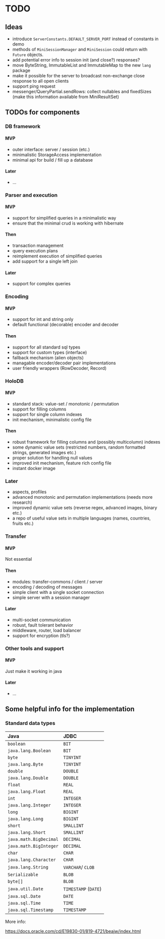 # TODO

## Ideas

- introduce `ServerConstants.DEFAULT_SERVER_PORT` instead of constants in demo
- methods of `MiniSessionManager` and `MiniSession` could return with `Future` objects.
- add potential error info to session init (and close?) responses?
- move ByteString, ImmutableList and ImmutableMap to the new `lang` package
- make it possible for the server to broadcast non-exchange close response to all open clients
- support ping request
- messenger/QueryPartial.sendRows: collect nullables and fixedSizes
    (make this information available from MiniResultSet)


## TODOs for components


### DB framework

#### MVP

- outer interface: server / session (etc.)
- minimalistic StorageAccess implementation
- minimal api for build / fill up a database

#### Later

- ...


### Parser and execution

#### MVP

- support for simplified queries in a minimalistic way
- ensure that the minimal crud is working with hibernate

#### Then

- transaction management
- query execution plans
- reimplement execution of simplified queries
- add support for a single left join

#### Later

- support for complex queries


### Encoding

#### MVP

- support for int and string only
- default functional (decorable) encoder and decoder

#### Then

- support for all standard sql types
- support for custom types (interface)
- fallback mechanism (alien objects)
- managable encoder/decoder pair implementations
- user friendly wrappers (RowDecoder, Record)


### HoloDB

#### MVP

- standard stack: value-set / monotonic / permutation
- support for filling columns
- support for single column indexes
- init mechanism, minimalistic config file

#### Then

- robust framework for filling columns and (possibly multicolumn) indexes
- some dynamic value sets (restricted numbers, random formatted strings, generated images etc.)
- proper solution for handling null values
- improved init mechanism, feature rich config file
- instant docker image

### Later

- aspects, profiles
- advanced monotonic and permutation implementations (needs more research)
- improved dynamic value sets (reverse regex, advanced images, binary etc.)
- a repo of useful value sets in multiple languages (names, countries, fruits etc.)


### Transfer

#### MVP

Not essential

#### Then

- modules: transfer-commons / client / server
- encoding / decoding of messages
- simple client with a single socket connection
- simple server with a session manager

#### Later

- multi-socket communication
- robust, fault tolerant behavior
- middleware, router, load balancer
- support for encryption (tls?)


### Other tools and support

#### MVP

Just make it working in java

#### Later

- ...


## Some helpful info for the implementation


### Standard data types

| Java                   | JDBC                 |
|:-----------------------|:---------------------|
| `boolean`              | `BIT`                |
| `java.lang.Boolean`    | `BIT`                |
| `byte`                 | `TINYINT`            |
| `java.lang.Byte`       | `TINYINT`            |
| `double`               | `DOUBLE`             |
| `java.lang.Double`     | `DOUBLE`             |
| `float`                | `REAL`               |
| `java.lang.Float`      | `REAL`               |
| `int`                  | `INTEGER`            |
| `java.lang.Integer`    | `INTEGER`            |
| `long`                 | `BIGINT`             |
| `java.lang.Long`       | `BIGINT`             |
| `short`                | `SMALLINT`           |
| `java.lang.Short`      | `SMALLINT`           |
| `java.math.BigDecimal` | `DECIMAL`            |
| `java.math.BigInteger` | `DECIMAL`            |
| `char`                 | `CHAR`               |
| `java.lang.Character`  | `CHAR`               |
| `java.lang.String`     | `VARCHAR`/ `CLOB`    |
| `Serializable`         | `BLOB`               |
| `byte[]`               | `BLOB`               |
| `java.util.Date`       | `TIMESTAMP` (`DATE`) |
| `java.sql.Date`        | `DATE`               |
| `java.sql.Time`        | `TIME`               |
| `java.sql.Timestamp`   | `TIMESTAMP`          |

More info:

https://docs.oracle.com/cd/E19830-01/819-4721/beajw/index.html
